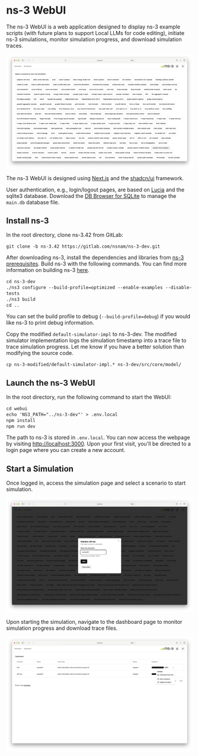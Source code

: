# ns-3 WebUI

The ns-3 WebUI is a web application designed to display ns-3 example scripts (with future plans to support Local LLMs for code editing), initiate ns-3 simulations, monitor simulation progress, and download simulation traces.

![demo](demo.png)

The ns-3 WebUI is designed using [Next.js](https://nextjs.org/) and the [shadcn/ui](https://ui.shadcn.com/) framework.

User authentication, e.g., login/logout pages, are based on [Lucia](https://lucia-auth.com/) and the sqlite3 database. Download the [DB Browser for SQLite](https://sqlitebrowser.org/) to manage the `main.db` database file.

## Install ns-3

In the root directory, clone ns-3.42 from GitLab:

```
git clone -b ns-3.42 https://gitlab.com/nsnam/ns-3-dev.git
```

After downloading ns-3, install the dependencies and libraries from [ns-3 prerequisites](https://www.nsnam.org/docs/tutorial/html/getting-started.html#prerequisites). Build ns-3 with the following commands. You can find more information on building ns-3 [here](https://www.nsnam.org/docs/tutorial/html/getting-started.html#building-ns-3).

```
cd ns-3-dev
./ns3 configure --build-profile=optimized --enable-examples --disable-tests
./ns3 build
cd ..
```

You can set the build profile to debug (`--build-profile=debug`) if you would like ns-3 to print debug information.

Copy the modified `default-simulator-impl` to ns-3-dev. The modified simulator implementation logs the simulation timestamp into a trace file to trace simulation progress. Let me know if you have a better solution than modifying the source code.

```
cp ns-3-modified/default-simulator-impl.* ns-3-dev/src/core/model/
```

## Launch the ns-3 WebUI

In the root directory, run the following command to start the WebUI:

```
cd webui
echo 'NS3_PATH="../ns-3-dev"' > .env.local
npm install
npm run dev
```

The path to ns-3 is stored in `.env.local`. You can now access the webpage by visiting [http://localhost:3000](http://localhost:3000). Upon your first visit, you'll be directed to a login page where you can create a new account.

## Start a Simulation

Once logged in, access the simulation page and select a scenario to start simulation.

![demo2](demo2.png)

Upon starting the simulation, navigate to the dashboard page to monitor simulation progress and download trace files.

![demo3](demo3.png)